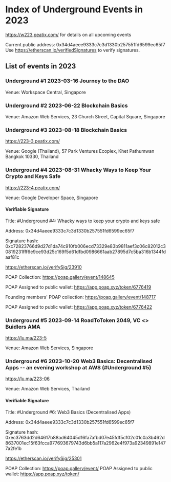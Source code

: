 # Index of Underground Events in 2023
https://w223.peatix.com/ for details on all upcoming events

Current public address: 0x34d4aeee9333c7c3d1330b257551fd6599ec65f7
Use https://etherscan.io/verifiedSignatures to verify signatures.

## List of events in 2023

### Underground #1 2023-03-16  Journey to the DAO
Venue: Workspace Central, Singapore

### Underground #2 2023-06-22  Blockchain Basics
Venue: Amazon Web Services, 23 Church Street, Capital Square, Singapore

### Underground #3 2023-08-18  Blockchain Basics
https://223-3.peatix.com/

Venue: Google (Thailand), 57 Park Ventures Ecoplex, Khet Pathumwan Bangkok 10330, Thailand

### Underground #4 2023-08-31  Whacky Ways to Keep Your Crypto and Keys Safe
https://223-4.peatix.com/

Venue: Google Developer Space, Singapore

#### Verifiable Signature
Title: #Underground #4: Whacky ways to keep your crypto and keys safe

Address: 0x34d4aeee9333c7c3d1330b257551fd6599ec65f7

Signature hash:
0xc72823766d9d27d1da74c910fb006ecd73329e83b9811aef3c06c82012c30819231fff6e9ce93d25c169f5d61dfbd0986661aab27895d7c5ba316b1344fdaaf81c

https://etherscan.io/verifySig/23910


POAP Collection: https://poap.gallery/event/148645

POAP Assigned to public wallet: https://app.poap.xyz/token/6776419

Founding members' POAP collection: https://poap.gallery/event/148717

POAP Assigned to public wallet: https://app.poap.xyz/token/6776422

### Underground #5 2023-09-14  RoadToToken 2049, VC <> Buidlers AMA
https://lu.ma/223-5

Venue: Amazon Web Services, Singapore


### Underground #6 2023-10-20  Web3 Basics: Decentralised Apps -- an evening workshop at AWS (#Underground #5)
https://lu.ma/223-06

Venue: Amazon Web Services, Thailand

#### Verifiable Signature
Title: #Underground #6: Web3 Basics (Decentralised Apps)

Address: 0x34d4aeee9333c7c3d1330b257551fd6599ec65f7

Signature hash: 0xec3763dd2d64617b88ad64045d16fa7afbd07e45fdf5c102c01c0a3b462d8637001ec15f63fcca977693679743d6bb5a117a2962e4f973a92349891e1477a2fe1b

https://etherscan.io/verifySig/25301

POAP Collection: https://poap.gallery/event/
POAP Assigned to public wallet: https://app.poap.xyz/token/

